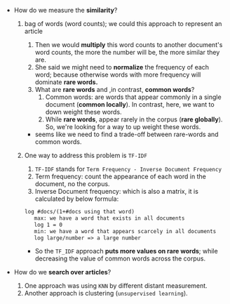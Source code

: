 * How do we measure the **similarity**?

  1. bag of words (word counts); we could this approach to represent an article

     1. Then we would **multiply** this word counts to another document's word counts, the more the number will be, the more similar they are.
     2. She said we might need to **normalize** the frequency of each word; because otherwise words with more frequency will dominate **rare words.**
     3. What are **rare words** and ,in contrast, **common words**?
        1. Common words: are words that appear commonly in a single document (**common locally**). In contrast, here, we want to down weight these words.
        2. While **rare words**, appear rarely in the corpus (**rare globally**). So, we're looking for a way to up weight these words.

     * seems like we need to find a trade-off between rare-words and common words.

  2. One way to address this problem is `TF-IDF` 

     1. `TF-IDF` stands for `Term Frequency - Inverse Document Frequency`
     2. Term frequency: count the appearance of each word in the document, no the corpus.
     3. Inverse Document frequency: which is also a matrix, it is calculated by below formula:

     ```markdown
     log #docs/(1+#docs using that word)
     	max: we have a word that exists in all documents
     	log 1 = 0
     	min: we have a word that appears scarcely in all documents
     	log large/number => a large number 
     ```

     * So the `TF_IDF` approach **puts more values on rare words**; while decreasing the value of common words across the corpus.

* How do we **search over articles**?

  1. One approach was using `KNN` by different distant measurement.
  2. Another approach is clustering (`unsupervised learning`).
